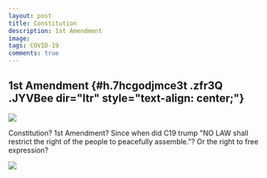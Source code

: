 ```yaml
---
layout: post
title: Constitution
description: 1st Amendment
image: 
tags: COVID-19
comments: true
---
```


1st Amendment {#h.7hcgodjmce3t .zfr3Q .JYVBee dir="ltr" style="text-align: center;"}
-------------

[![](https://lh4.googleusercontent.com/GZakKfPCSEqIgluPGroMETVFYKyx_bFN9hwOitplqqCxNAa3Q1kyQGF8wb-wqMaTNctrhKcVDuZ1pWeU9btck9XT4oBXF5SzOmfc_WDm0ntTOuIGJWI=w1280)](https://www.google.com/url?q=https%3A%2F%2Fredcap.med.usc.edu%2Fsurveys%2F%3Fs%3DJ7KEL4YTKT&sa=D&sntz=1&usg=AFQjCNGgmJPVlIxKzdq9Pd16K5HC0kstRQ)

Constitution? 1st Amendment? Since when did C19 trump "NO LAW shall
restrict the right of the people to peacefully assemble."? Or the right
to free expression?

![](https://lh6.googleusercontent.com/sCOJ_Txn7e-wWvhdUylHjHGi-TlBabwMOXu4gGBu7mf4Orq7VMEJ324lHIHw5k1OOnTevghpiTG0C-u91FbEn-YkqCc0Bpw_QR2ATGGF8hMuiGaFA6UA=w1280)
